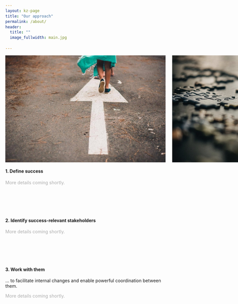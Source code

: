 ```yaml
---
layout: kz-page
title: "Our approach"
permalink: /about/
header:
  title: ""
  image_fullwidth: main.jpg

---
```


<div class="medium-4 columns">
  <img src="/images/main-direction.jpg" class="center">
  <img src="/images/main-puzzle.jpg" class="center"> 
  <img src="/images/main-global.jpg" class="center"> 
</div>




#### 1. Define success

<p style="color:#AEAEAE">More details coming shortly.</p>
<br>
<br>
<br>
<br>

<!-- 

Focus on building financially, socially and politically sustainable waste management systems and infrastructure.

What we don't do: circular economy, reduction, awareness, behavioural change of consumers. Not just plastic waste. List waste types
independent from politics

Working on future waste streams:
Currently plastic is getting most of the attention, as a relatively new type of waste that many countries are having problems dealing with.
Other new types of waste - electronics, batteries, solar panels, wind turbines, demolition waste - will soon become prevalent.
It is important to be prepared.

Our focus is on the waste generated today and in the next 10 years.
This is complementary to the [circular economy](https://ellenmacarthurfoundation.org/topics/circular-economy-introduction/overview) efforts that focus mostly on building a waste-free future. 

Our Sucess Metrics
the important ones are not quantifyable, but numerical ones are as follows - 3 of them
Identify systemic KPIs (key performance indicators) - what measure will show that pieces fit together. 
contribution to 15 SDGS (link to SDG page)

**We focus on structural change.** - there are no checkboxes, progress bars for that
According to [Donella Meadows](https://donellameadows.org/) 99% of sustainability efforts are focussed on [parameter changes](https://hbr.org/2021/05/overselling-sustainability-reporting), which lack leverage and are rarely a source of real impact.
In waste management in particular, efforts often form a patchwork.
Our work will contribute to implementing structural change necessary to create holistic, financially, socially and politically sustainable waste management systems.



**Samudra will facilitate the development and implementation of a global waste management strategy in full technical detail** and ensure that the strategy keeps evolving along with changing circumstances, instead of becoming outdated.

We are not baking Samudra into solution.
Samudra's goal is solely to create [large systems change](https://www.goodreads.com/book/show/29655206-change-for-the-audacious).
Samudra's goal is to facilitate [large systems change](https://www.goodreads.com/book/show/29655206-change-for-the-audacious) in the waste management sector. 
Once this is achieved, the organisation will dissolve.

Focus on visible problems and sexy solutions. Plastic waste is getting all the attention, largely due to the fact that it floats in water. While plastic pollution is truly a major challenge, singling out plastic often prevents the development of holistic, financially sustainable waste management systems. Efforts like the Ministerial Conference on Marine Litter and Plastic Pollution in 2021 encourage governments to focus only on a fraction of the whole waste management challenge, thus drastically limiting the potential of successful solutions.

Often the focus is on short-term solutions (like plastic credits) and technology-enabled solutions (usually mobile apps), not on building financially, socially and politically sustainable waste management systems and infrastructure.

 increase municipal solid waste collection rates in low and middle income countries

focus on LIMIC

Our focus is on the waste generated today and in the next 10 years. This is complementary to the circular economy efforts that focus mostly on building a waste-free future.

The connection is inadequate between the global vision and the micro level actions and tools. Samudra will facilitate the development and implementation of a global waste management strategy in full technical detail and ensure that the strategy keeps evolving along with changing circumstances, instead of becoming outdated. Samudra will have sufficient capacity to facilitate decision making on a global level.


Samudra’s goal is solely to create large systems change. Once this is achieved, the organisation will dissolve. NOT to be a successful organisation.

Working on future waste streams

Currently plastic is getting most of the attention, as a relatively new type of waste that many countries are having problems dealing with. Other new types of waste - electronics, batteries, solar panels, wind turbines, demolition waste - will soon become prevalent. It is important to be prepared.

Samudra’s goal is to facilitate large systems change in the waste management sector.  -->





#### 2. Identify success-relevant stakeholders

<p style="color:#AEAEAE">More details coming shortly.</p>
<br>
<br>
<br>
<br>

<!-- 
Global and multi-level…local, regional, global

clarity on dynamics and patterns. that govern WM landscape

Stakeholders
business-government-civil society

Our Value Preposition
Multi-sided value proposition? It is a shared value proposition, but translated differently for each type of stakeholder.
Not super-imposing our ideas/values on other stakeholders


The scale of global waste management challenges and the lack of progress to date has led to an increase in the number of waste management stakeholders.
Apart from direct collaborations, there is no coordination between stakeholders, which results in efforts that cancel each other out instead of being complementary.
The connection is inadequate between the global vision and the micro level actions and tools.

funders (e.g. IGOs, development banks), problem-owners (e.g. national and city governments, companies), methods leaders (e.g. research centres, companies that design and build infrastructure), capacity developers (e.g. waste management companies, NGOs) and other stakeholders.
(national and local governments, companies big and small, funders, IGOs, NGOs, universities, etc.)


Facilitating technical knowledge flow

Creating a virtual centre of technical expertise in waste management systems and infrastructure will allow us to put important technical conversations (about technologies, infrastructure and financial instruments) on the agenda of high level meetings that all too often focus on bold commitments without an actionable plan to achieve them.
Fostering transfer of technical knowledge between countries, waste streams, different types of stakeholders, and academia will ensure that better decisions are made.

Facilitating funding flow

Being creative when developing new financial instruments and new business models (like the ones that blend different types of funding or leverage partnerships) will allow us to build financially sustainable waste management systems.
The circular economy is currently the most innovative field in terms of new business models; we are planning to engage people from that field to help us solve waste management challenges.

They work with funders (governments of rich countries), problem-owners (governments of poor countries) and methods leaders (vaccine producers).

Over the past decade the amount of funding and talent dedicated to addressing waste management challenges has been steadily increasing, yet little progress has been made. Having researched the space for more than two years, we identified three main reasons for this.

Many efforts cancel each other out. The scale of global waste management challenges and the lack of progress to date has led to an increase in the number of waste management stakeholders. Apart from direct collaborations, there is no coordination between stakeholders, which results in efforts that cancel each other out instead of being complementary. The connection is inadequate between the global vision and the micro level actions and tools.

Developing innovative business ideas and financial instruments

Being creative when developing new financial instruments and new business models (like the ones that blend different types of funding or leverage partnerships) will allow us to build financially sustainable waste management systems. The circular economy is currently the most innovative field in terms of new business models; we are planning to engage people from that field to help us solve waste management challenges.


startup accelerators - Enabling startups to address global challenges
While our main focus is on major stakeholders, we recognise that startups often create impact, new business models and innovation. Providing small amounts of initial funding to a large number of promising startups in the waste management space, especially focussing on the ones created by local people in low income countries, will allow us to explore the solution space most efficiently.

 -->


#### 3. Work with them 

... to facilitate internal changes and enable powerful coordination between them.

<p style="color:#AEAEAE">More details coming shortly.</p>

<!-- developing new tools, processes and relationships

we work on creating new systems, not criticizing old ones. Work on system dynamics, system transformation.

Systemic change not incremental

Moving from silos to shared reality.

towards understanding of shared possibilities

roles of different stakeholders need to be defined

global orchestrator aligning activities 


conduct ecosystem leadership dialogs and ecosystem champions conferences. Get somebody to say yes, so that everyone says yes. 

Large scale change requires weaving together relationships in new ways.
It requires working with a much greater depth of collaboration than is supported by our current organisational and funding structures.

**Samudra will develop and support peer-like relationships among** fsuccess-relevant stakeholders
It is important to facilitate collaboration between stakeholders who usually don’t interact or whose interaction is typically one-sided.
We will focus on stakeholders that are the most motivated to overcome waste management challenges and that are in the strongest position to implement changes on a global level.
Instead of requiring unanimous agreement from all stakeholders (a requirement that as we've seen holds back the UN climate process), we will create groups of stakeholders that develop their own vision of the future and a plan for how to make it real.

Often stakeholder impact is limited not by the lack of funding or talent, but by each other - their many efforts cancel each other out. Our mission is to increase everyone's positive impact by aligning these efforts instead.


Samudra will have sufficient capacity to facilitate decision making on a global level.

**Samudra will act as a global orchestrator to develop synergies between different efforts** (especially those that don't agree with each other), making them complementary instead of contradictory. Such a stewardship organisation is necessary to amplify the positive impact of all stakeholders and to identify and address gaps, duplications and conflicts that impede the change on a global level.

Making these approaches complementary instead of contradictory will ensure that different stakeholders can increase each other's positive impact, even if they don't agree with each other.


Large scale change requires weaving together relationships in new ways. It requires working with a much greater depth of collaboration than is supported by our current organisational and funding structures. Samudra will develop and support peer-like relationships among funders (e.g. IGOs, development banks), problem-owners (e.g. national and city governments, companies), methods leaders (e.g. research centres, companies that design and build infrastructure), capacity developers (e.g. waste management companies, NGOs) and other stakeholders. It is important to facilitate collaboration between stakeholders who usually don’t interact or whose interaction is typically one-sided. We will focus on stakeholders that are the most motivated to overcome waste management challenges and that are in the strongest position to implement changes on a global level. Instead of requiring unanimous agreement from all stakeholders (a requirement that as we’ve seen holds back the UN climate process), we will create groups of stakeholders that develop their own vision of the future and a plan for how to make it real.

Samudra will act as a global orchestrator to develop synergies between different efforts (especially those that don’t agree with each other), making them complementary instead of contradictory. Such a stewardship organisation is necessary to amplify the positive impact of all stakeholders and to identify and address gaps, duplications and conflicts that impede the change on a global level.
 -->



